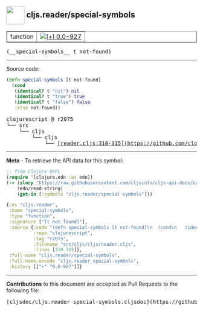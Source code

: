 ## <img width="48px" valign="middle" src="http://i.imgur.com/Hi20huC.png"> cljs.reader/special-symbols

 <table border="1">
<tr>

<td>function</td>
<td><a href="https://github.com/cljsinfo/cljs-api-docs/tree/0.0-927"><img valign="middle" alt="[+] 0.0-927" src="https://img.shields.io/badge/+-0.0--927-lightgrey.svg"></a> </td>
</tr>
</table>

 <samp>
(__special-symbols__ t not-found)<br>
</samp>

---





Source code:

```clj
(defn special-symbols [t not-found]
  (cond
   (identical? t "nil") nil
   (identical? t "true") true
   (identical? t "false") false
   :else not-found))
```

 <pre>
clojurescript @ r2075
└── src
    └── cljs
        └── cljs
            └── <ins>[reader.cljs:310-315](https://github.com/clojure/clojurescript/blob/r2075/src/cljs/cljs/reader.cljs#L310-L315)</ins>
</pre>


---

__Meta__ - To retrieve the API data for this symbol:

```clj
;; from Clojure REPL
(require '[clojure.edn :as edn])
(-> (slurp "https://raw.githubusercontent.com/cljsinfo/cljs-api-docs/catalog/cljs-api.edn")
    (edn/read-string)
    (get-in [:symbols "cljs.reader/special-symbols"]))
```

```clj
{:ns "cljs.reader",
 :name "special-symbols",
 :type "function",
 :signature ["[t not-found]"],
 :source {:code "(defn special-symbols [t not-found]\n  (cond\n   (identical? t \"nil\") nil\n   (identical? t \"true\") true\n   (identical? t \"false\") false\n   :else not-found))",
          :repo "clojurescript",
          :tag "r2075",
          :filename "src/cljs/cljs/reader.cljs",
          :lines [310 315]},
 :full-name "cljs.reader/special-symbols",
 :full-name-encode "cljs.reader_special-symbols",
 :history [["+" "0.0-927"]]}

```

---

__Contributions__ to this document are accepted as Pull Requests to the following file:

 <pre>
[cljsdoc/cljs.reader_special-symbols.cljsdoc](https://github.com/cljsinfo/cljs-api-docs/blob/master/cljsdoc/cljs.reader_special-symbols.cljsdoc)
</pre>

